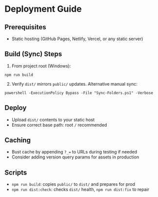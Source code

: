 # Deployment Guide

## Prerequisites
- Static hosting (GitHub Pages, Netlify, Vercel, or any static server)

## Build (Sync) Steps
1. From project root (Windows):
```
npm run build
```
2. Verify `dist/` mirrors `public/` updates. Alternative manual sync:
```
powershell -ExecutionPolicy Bypass -File "Sync-Folders.ps1" -Verbose
```

## Deploy
- Upload `dist/` contents to your static host
- Ensure correct base path: root `/` recommended

## Caching
- Bust cache by appending `?_=` to URLs during testing if needed
- Consider adding version query params for assets in production

## Scripts
- `npm run build`: copies `public/` to `dist/` and prepares for prod
- `npm run dist:check`: checks `dist/` health, `npm run dist:fix` to repair
